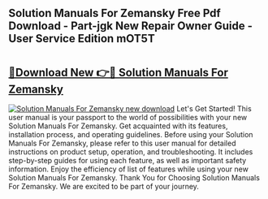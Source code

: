 ## Solution Manuals For Zemansky Free Pdf Download - Part-jgk New Repair Owner Guide - User Service Edition mOT5T

# <h2><a href="http://bc65505.oget.top/?id=Solution+Manuals+For+Zemansky">🔗Download New 👉🔴 Solution Manuals For Zemansky</a></h2>

[![Solution Manuals For Zemansky new download](https://i.imgur.com/5g1atiW.png)](http://bc65505.oget.top/?id=Solution+Manuals+For+Zemansky)
Let's Get Started! This user manual is your passport to the world of possibilities with your new Solution Manuals For Zemansky. Get acquainted with its features, installation process, and operating guidelines. Before using your Solution Manuals For Zemansky, please refer to this user manual for detailed instructions on product setup, operation, and troubleshooting. It includes step-by-step guides for using each feature, as well as important safety information. Enjoy the efficiency of list of features while using your new Solution Manuals For Zemansky. Thank You for Choosing Solution Manuals For Zemansky. We are excited to be part of your journey.
